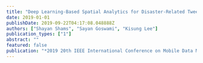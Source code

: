```yaml
---
title: "Deep Learning-Based Spatial Analytics for Disaster-Related Tweets: An Experimental Study"
date: 2019-01-01
publishDate: 2019-09-22T04:17:08.048888Z
authors: ["Shayan Shams", "Sayan Goswami", "Kisung Lee"]
publication_types: ["1"]
abstract: ""
featured: false
publication: "*2019 20th IEEE International Conference on Mobile Data Management (MDM)*"
---
```


